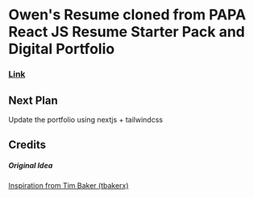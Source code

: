 # Owen's Resume cloned from PAPA React JS Resume Starter Pack and Digital Portfolio

### <a href="https://determined-hugle-ce52de.netlify.app/">Link</a>

## Next Plan
Update the portfolio using nextjs + tailwindcss

## Credits

##### Original Idea

<a href="https://github.com/tbakerx/react-resume-template/blob/master/README.md">Inspiration from Tim Baker (tbakerx)</a>
